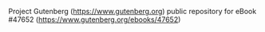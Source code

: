 Project Gutenberg (https://www.gutenberg.org) public repository for eBook #47652 (https://www.gutenberg.org/ebooks/47652)

